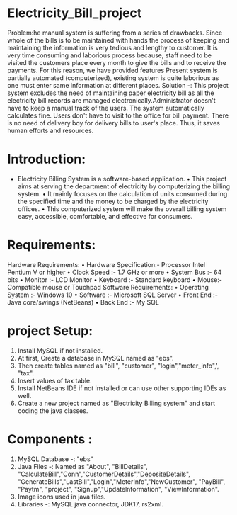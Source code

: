 # Electricity_Bill_project
Problem:he manual system is suffering from a series of drawbacks.
Since whole of the bills is to be maintained with hands the process of keeping and maintaining the information is very tedious and lengthy to customer. It is very time consuming and laborious process because, staff need to be visited the customers place every month to give the bills and to receive the payments. For this reason, we have provided features Present system is partially automated (computerized), existing system is quite laborious as one must enter same information at different places.
Solution -: This project system excludes the need of maintaining paper electricity bill as all the electricity bill records are managed electronically.Administrator doesn't have to keep a manual track of the users. The system automatically calculates fine. Users don't have to visit to the office for bill payment. There is no need of delivery boy for delivery bills to user's place. Thus, it saves human efforts and resources.
# Introduction:
* Electricity Billing System is a software-based application.
• This project aims at serving the department of electricity by computerizing the billing system.
• It mainly focuses on the calculation of units consumed during the specified time and the money to be charged by the electricity offices.
• This computerized system will make the overall billing system easy, accessible, comfortable, and effective for consumers.
# Requirements:
Hardware Requirements:
• Hardware Specification:- Processor Intel Pentium V or
higher
• Clock Speed :- 1.7 GHz or more
• System Bus :- 64 bits
• Monitor :- LCD Monitor
• Keyboard :- Standard keyboard
• Mouse:- Compatible mouse or Touchpad
Software Requirements:
• Operating System :- Windows 10
• Software :- Microsoft SQL Server
• Front End :- Java core/swings (NetBeans)
• Back End :- My SQL
# project Setup:
1. Install MySQL if not installed.
2. At first, Create a database in MySQL named as "ebs".
3. Then create tables named as "bill", "customer", "login","meter_info",', "tax".
4. Insert values of tax table.
5. Install NetBeans IDE if not installed or can use other supporting IDEs as well.
6. Create a new project named as "Electricity Billing system" and start coding the java classes.

# Components :
1. MySQL Database -: "ebs"
2. Java Files -: Named as "About", "BillDetails", "CalculateBill","Conn","CustomerDetails","DepositeDetails",
"GenerateBills","LastBill","Login","MeterInfo","NewCustomer", "PayBill", "Paytm", "project", "Signup","Updatelnformation", "ViewInformation".
3. Image icons used in java files.
4. Libraries -: MySQL java connector, JDK17, rs2xml.
